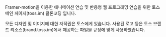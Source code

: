 Framer-motion을 이용한 애니메이션 연습 및
반응형 웹 프로그래밍 연습을 위한
토스 메인 페이지(toss.im) 클론코딩 입니다.

모든 디자인 및 이미지에 대한 저작권은 토스에게 있습니다.
사용된 로고 등은 토스 브랜드 리소스(brand.toss.im)에서
제공하는 파일을 규정에 맞게 사용하였습니다.
